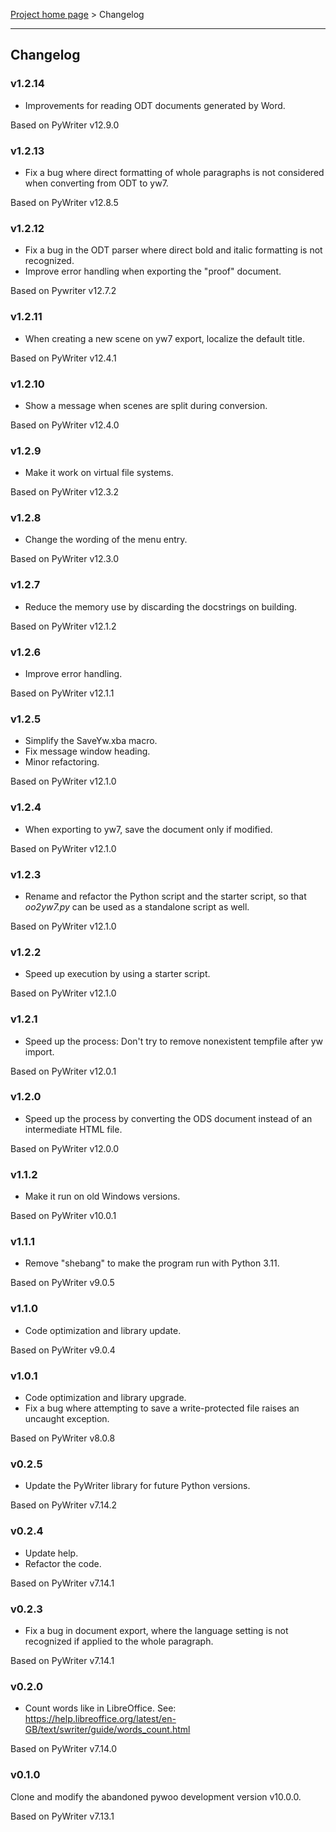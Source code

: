 [Project home page](index) > Changelog

------------------------------------------------------------------------

## Changelog

### v1.2.14

- Improvements for reading ODT documents generated by Word.

Based on PyWriter v12.9.0

### v1.2.13

- Fix a bug where direct formatting of whole paragraphs is not considered when converting from ODT to yw7.

Based on PyWriter v12.8.5

### v1.2.12

- Fix a bug in the ODT parser where direct bold and italic formatting is
not recognized.
- Improve error handling when exporting the "proof" document.

Based on Pywriter v12.7.2

### v1.2.11

- When creating a new scene on yw7 export, localize the default title.

Based on PyWriter v12.4.1

### v1.2.10

- Show a message when scenes are split during conversion.

Based on PyWriter v12.4.0

### v1.2.9

- Make it work on virtual file systems.

Based on PyWriter v12.3.2

### v1.2.8

- Change the wording of the menu entry.

Based on PyWriter v12.3.0

### v1.2.7

- Reduce the memory use by discarding the docstrings on building.

Based on PyWriter v12.1.2

### v1.2.6

- Improve error handling.

Based on PyWriter v12.1.1

### v1.2.5

- Simplify the SaveYw.xba macro.
- Fix message window heading.
- Minor refactoring.

Based on PyWriter v12.1.0

### v1.2.4

- When exporting to yw7, save the document only if modified.

Based on PyWriter v12.1.0

### v1.2.3

- Rename and refactor the Python script and the starter script, so that *oo2yw7.py* can be used as a standalone script as well.

Based on PyWriter v12.1.0

### v1.2.2

- Speed up execution by using a starter script.

Based on PyWriter v12.1.0

### v1.2.1

- Speed up the process: Don't try to remove nonexistent tempfile after yw import. 

Based on PyWriter v12.0.1

### v1.2.0
      
- Speed up the process by converting the ODS document instead of an intermediate HTML file.

Based on PyWriter v12.0.0

### v1.1.2

- Make it run on old Windows versions. 

Based on PyWriter v10.0.1

### v1.1.1

- Remove "shebang" to make the program run with Python 3.11. 

Based on PyWriter v9.0.5

### v1.1.0

- Code optimization and library update. 

Based on PyWriter v9.0.4

### v1.0.1

- Code optimization and library upgrade. 
- Fix a bug where attempting to save a write-protected file raises an uncaught exception.

Based on PyWriter v8.0.8

### v0.2.5

- Update the PyWriter library for future Python versions.

Based on PyWriter v7.14.2

### v0.2.4

- Update help.
- Refactor the code.

Based on PyWriter v7.14.1

### v0.2.3

- Fix a bug in document export, where the language setting is not recognized if applied to the whole paragraph. 

Based on PyWriter v7.14.1

### v0.2.0

- Count words like in LibreOffice. See:
https://help.libreoffice.org/latest/en-GB/text/swriter/guide/words_count.html

Based on PyWriter v7.14.0

### v0.1.0

 Clone and modify the abandoned pywoo development version v10.0.0.
 
 Based on PyWriter v7.13.1
